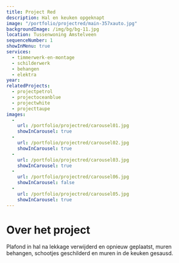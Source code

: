```yaml
---
title: Project Red
description: Hal en keuken opgeknapt
image: "/portfolio/projectred/main-357xauto.jpg"
backgroundImage: /img/bg/bg-11.jpg
location: Tussenwoning Amstelveen
sequenceNumber: 1
showInMenu: true
services:
  - timmerwerk-en-montage
  - schilderwerk
  - behangen
  - elektra
year:
relatedProjects:
  - projectpetrol
  - projectoceanblue
  - projectwhite
  - projecttaupe
images:
  -
    url: /portfolio/projectred/carousel01.jpg
    showInCarousel: true
  -  
    url: /portfolio/projectred/carousel02.jpg
    showInCarousel: true
  -
    url: /portfolio/projectred/carousel03.jpg
    showInCarousel: true
  -
    url: /portfolio/projectred/carousel06.jpg
    showInCarousel: false
  -
    url: /portfolio/projectred/carousel05.jpg
    showInCarousel: true
---
```


# Over het project

Plafond in hal na lekkage verwijderd en opnieuw geplaatst, muren behangen, schootjes geschilderd en muren in de keuken gesausd.
